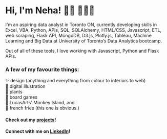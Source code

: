 # Hi, I'm Neha! 👋🏼 👩🏽‍💻

I'm an aspiring data analyst in Toronto ON, currently developing skills in Excel, VBA, Python, APIs, SQL, SQLAlchemy, HTML/CSS, Javascript, ETL, web scraping, Flask API, MongoDB, D3.js, Plotly.js, Tableau, Machine Learning and Big Data at University of Toronto’s Data Analytics bootcamp. 

Out of all of these tools, I love working with Javascript, Python and Flask APIs.

### A few of my favourite things:
:sparkles: design (anything and everything from colour to interiors to web)<br>:art: digital illustration<br>:seedling: plants<br>:game_die: board games<br>:monkey: LucasArts' Monkey Island, and <br>:fries: french fries (this one is obvious.)

#### Check out my [projects](https://github.com/neha-nayeem?tab=repositories)!
#### Connect with me on [LinkedIn](https://www.linkedin.com/in/nehanayeem/)!

